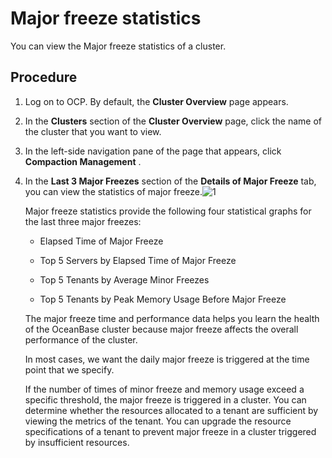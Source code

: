 Major freeze statistics 
============================================

You can view the Major freeze statistics of a cluster.

Procedure 
------------------------------

1. Log on to OCP. By default, the **Cluster Overview** page appears.

   




<!-- -->

2. In the **Clusters** section of the **Cluster Overview** page, click the name of the cluster that you want to view.

   

3. In the left-side navigation pane of the page that appears, click **Compaction Management** .

   

4. In the **Last 3 Major Freezes** section of the **Details of Major Freeze** tab, you can view the statistics of major freeze.![1](https://help-static-aliyun-doc.aliyuncs.com/assets/img/en-US/7695798161/p260765.png)

   Major freeze statistics provide the following four statistical graphs for the last three major freezes:
   * Elapsed Time of Major Freeze

     
   
   * Top 5 Servers by Elapsed Time of Major Freeze

     
   
   * Top 5 Tenants by Average Minor Freezes

     
   
   * Top 5 Tenants by Peak Memory Usage Before Major Freeze

     
   

   

   The major freeze time and performance data helps you learn the health of the OceanBase cluster because major freeze affects the overall performance of the cluster.

   In most cases, we want the daily major freeze is triggered at the time point that we specify.

   If the number of times of minor freeze and memory usage exceed a specific threshold, the major freeze is triggered in a cluster. You can determine whether the resources allocated to a tenant are sufficient by viewing the metrics of the tenant. You can upgrade the resource specifications of a tenant to prevent major freeze in a cluster triggered by insufficient resources.
   




